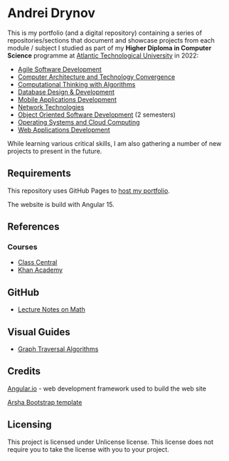 # Andrei Drynov

This is my portfolio (and a digital repository) containing a series of repositories/sections that document and showcase projects from each module / subject I studied as part of my **Higher Diploma in Computer Science** programme at <a href="https://www.atu.ie/" target="_blank">Atlantic Technological University</a> in 2022:

- [Agile Software Development](Agile%20Software%20Development/README.md)
- [Computer Architecture and Technology Convergence](Computer%20Architecture/README.md)
- [Computational Thinking with Algorithms](Thinking%20with%20Algorithms/README.md)
- [Database Design & Development](Database%20Design%20and%20Development/README.md)
- [Mobile Applications Development](Mobile%20Applications%20Development/README.md)
- [Network Technologies](Network%20Technologies/README.md)
- [Object Oriented Software Development](Object%20Oriented%20Development) (2 semesters)
- [Operating Systems and Cloud Computing](Operating%20Systems%20and%20Cloud%20Computing/README.md)
- [Web Applications Development](Web%20Application%20Development/README.md)

While learning various critical skills, I am also gathering a number of new projects to present in the future.

## Requirements 

This repository uses GitHub Pages to <a href="https://adrynov.github.io/" target="_blank">host my portfolio</a>. 

The website is build with Angular 15.

## References

### Courses

- [Class Central](https://www.classcentral.com/subject/programming-and-software-development?free=true)
- [Khan Academy](https://www.khanacademy.org/computing/computer-science/algorithms)


## GitHub

- [Lecture Notes on Math](https://github.com/rossant/awesome-math)

## Visual Guides

- [Graph Traversal Algorithms](https://workshape.github.io/visual-graph-algorithms/)

## Credits

[Angular.io](https://angular.io/) - web development framework used to build the web site

[Arsha Bootstrap template](https://bootstrapmade.com/arsha-free-bootstrap-html-template-corporate/)

## Licensing

This project is licensed under Unlicense license. This license does not require you to take the license with you to your project.